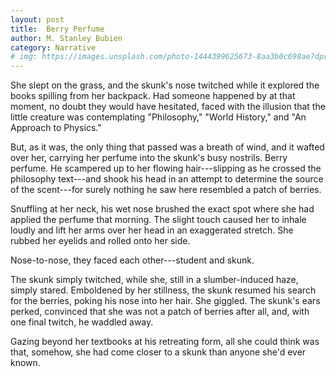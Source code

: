 ```yaml
---
layout: post
title:  Berry Perfume
author: M. Stanley Bubien
category: Narrative
# img: https://images.unsplash.com/photo-1444399625673-8aa3b0c698ae?dpr=1&auto=format&fit=crop&w=1500&h=2251&q=80&cs=tinysrgb&crop=
---
```


She slept on the grass, and the skunk's nose twitched while it explored the books spilling from her backpack. Had someone happened by at that moment, no doubt they would have hesitated, faced with the illusion that the little creature was contemplating "Philosophy," "World History," and "An Approach to Physics."

But, as it was, the only thing that passed was a breath of wind, and it wafted over her, carrying her perfume into the skunk's busy nostrils. Berry perfume. He scampered up to her flowing hair---slipping as he crossed the philosophy text---and shook his head in an attempt to determine the source of the scent---for surely nothing he saw here resembled a patch of berries.

Snuffling at her neck, his wet nose brushed the exact spot where she had applied the perfume that morning. The slight touch caused her to inhale loudly and lift her arms over her head in an exaggerated stretch. She rubbed her eyelids and rolled onto her side.

Nose-to-nose, they faced each other---student and skunk.

The skunk simply twitched, while she, still in a slumber-induced haze, simply stared. Emboldened by her stillness, the skunk resumed his search for the berries, poking his nose into her hair. She giggled. The skunk's ears perked, convinced that she was not a patch of berries after all, and, with one final twitch, he waddled away.

Gazing beyond her textbooks at his retreating form, all she could think was that, somehow, she had come closer to a skunk than anyone she'd ever known.
